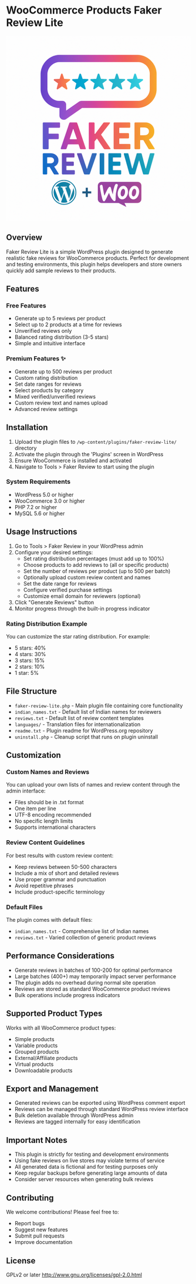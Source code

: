 # WooCommerce Products Faker Review Lite

![Faker Review Lite Logo](faker-review-logo.png)

## Overview

Faker Review Lite is a simple WordPress plugin designed to generate realistic fake reviews for WooCommerce products. Perfect for development and testing environments, this plugin helps developers and store owners quickly add sample reviews to their products.

## Features

### Free Features
- Generate up to 5 reviews per product
- Select up to 2 products at a time for reviews
- Unverified reviews only
- Balanced rating distribution (3-5 stars)
- Simple and intuitive interface

### Premium Features ✨
- Generate up to 500 reviews per product
- Custom rating distribution
- Set date ranges for reviews
- Select products by category
- Mixed verified/unverified reviews
- Custom review text and names upload
- Advanced review settings

## Installation

1. Upload the plugin files to `/wp-content/plugins/faker-review-lite/` directory
2. Activate the plugin through the 'Plugins' screen in WordPress
3. Ensure WooCommerce is installed and activated
4. Navigate to Tools > Faker Review to start using the plugin

### System Requirements

- WordPress 5.0 or higher
- WooCommerce 3.0 or higher
- PHP 7.2 or higher
- MySQL 5.6 or higher

## Usage Instructions

1. Go to Tools > Faker Review in your WordPress admin
2. Configure your desired settings:
   - Set rating distribution percentages (must add up to 100%)
   - Choose products to add reviews to (all or specific products)
   - Set the number of reviews per product (up to 500 per batch)
   - Optionally upload custom review content and names
   - Set the date range for reviews
   - Configure verified purchase settings
   - Customize email domain for reviewers (optional)
3. Click "Generate Reviews" button
4. Monitor progress through the built-in progress indicator

### Rating Distribution Example

You can customize the star rating distribution. For example:
- 5 stars: 40%
- 4 stars: 30%
- 3 stars: 15%
- 2 stars: 10%
- 1 star: 5%

## File Structure

- `faker-review-lite.php` - Main plugin file containing core functionality
- `indian_names.txt` - Default list of Indian names for reviewers
- `reviews.txt` - Default list of review content templates
- `languages/` - Translation files for internationalization
- `readme.txt` - Plugin readme for WordPress.org repository
- `uninstall.php` - Cleanup script that runs on plugin uninstall

## Customization

### Custom Names and Reviews

You can upload your own lists of names and review content through the admin interface:
- Files should be in .txt format
- One item per line
- UTF-8 encoding recommended
- No specific length limits
- Supports international characters

### Review Content Guidelines

For best results with custom review content:
- Keep reviews between 50-500 characters
- Include a mix of short and detailed reviews
- Use proper grammar and punctuation
- Avoid repetitive phrases
- Include product-specific terminology

### Default Files

The plugin comes with default files:
- `indian_names.txt` - Comprehensive list of Indian names
- `reviews.txt` - Varied collection of generic product reviews

## Performance Considerations

- Generate reviews in batches of 100-200 for optimal performance
- Large batches (400+) may temporarily impact server performance
- The plugin adds no overhead during normal site operation
- Reviews are stored as standard WooCommerce product reviews
- Bulk operations include progress indicators

## Supported Product Types

Works with all WooCommerce product types:
- Simple products
- Variable products
- Grouped products
- External/Affiliate products
- Virtual products
- Downloadable products

## Export and Management

- Generated reviews can be exported using WordPress comment export
- Reviews can be managed through standard WordPress review interface
- Bulk deletion available through WordPress admin
- Reviews are tagged internally for easy identification

## Important Notes

- This plugin is strictly for testing and development environments
- Using fake reviews on live stores may violate terms of service
- All generated data is fictional and for testing purposes only
- Keep regular backups before generating large amounts of data
- Consider server resources when generating bulk reviews

## Contributing

We welcome contributions! Please feel free to:
- Report bugs
- Suggest new features
- Submit pull requests
- Improve documentation

## License

GPLv2 or later
http://www.gnu.org/licenses/gpl-2.0.html
